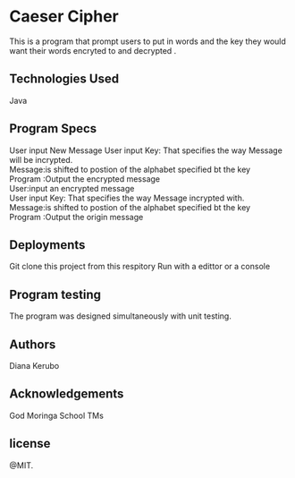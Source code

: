 # Caeser Cipher

This is a program that prompt users to put in words and the key they would want their words encryted to and decrypted .
## Technologies Used

Java


## Program Specs

User input New Message
User input Key: That specifies the way Message will be incrypted.<br>
Message:is shifted to postion of the alphabet specified bt the key<br>
Program :Output the encrypted message<br>
User:input an encrypted message<br>
User input Key: That specifies the way Message incrypted with.<br>
Message:is shifted to postion of the alphabet specified bt the key<br>
Program :Output the origin message<br>
## Deployments

Git clone this project from this respitory
Run with a edittor or a console
## Program testing

The program was designed simultaneously with unit testing.


## Authors
Diana Kerubo

## Acknowledgements
God
Moringa School TMs

## license
@MIT.
